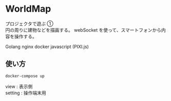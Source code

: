 # WorldMap

プロジェクタで遊ぶ ①  
円の周りに建物などを描画する。
webSocket を使って、スマートフォンから内容を操作する。

Golang nginx docker javascript (PIXI.js)

## 使い方

```bash
docker-compose up
```

view : 表示側  
setting : 操作端末用
